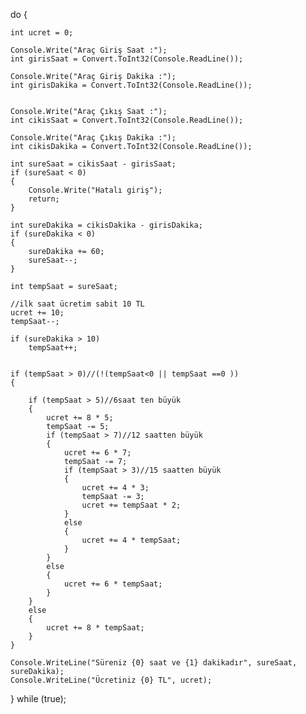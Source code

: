 
do
{
    
    int ucret = 0;

    Console.Write("Araç Giriş Saat :");
    int girisSaat = Convert.ToInt32(Console.ReadLine());

    Console.Write("Araç Giriş Dakika :");
    int girisDakika = Convert.ToInt32(Console.ReadLine());


    Console.Write("Araç Çıkış Saat :");
    int cikisSaat = Convert.ToInt32(Console.ReadLine());

    Console.Write("Araç Çıkış Dakika :");
    int cikisDakika = Convert.ToInt32(Console.ReadLine());

    int sureSaat = cikisSaat - girisSaat;
    if (sureSaat < 0)
    {
        Console.Write("Hatalı giriş");
        return;
    }

    int sureDakika = cikisDakika - girisDakika;
    if (sureDakika < 0)
    {
        sureDakika += 60;
        sureSaat--;
    }

    int tempSaat = sureSaat;

    //ilk saat ücretim sabit 10 TL
    ucret += 10;
    tempSaat--;

    if (sureDakika > 10)
        tempSaat++;


    if (tempSaat > 0)//(!(tempSaat<0 || tempSaat ==0 ))
    {

        if (tempSaat > 5)//6saat ten büyük
        {
            ucret += 8 * 5;
            tempSaat -= 5;
            if (tempSaat > 7)//12 saatten büyük
            {
                ucret += 6 * 7;
                tempSaat -= 7;
                if (tempSaat > 3)//15 saatten büyük
                {
                    ucret += 4 * 3;
                    tempSaat -= 3;
                    ucret += tempSaat * 2;
                }
                else
                {
                    ucret += 4 * tempSaat;
                }
            }
            else
            {
                ucret += 6 * tempSaat;
            }
        }
        else
        {
            ucret += 8 * tempSaat;
        }
    }

    Console.WriteLine("Süreniz {0} saat ve {1} dakikadır", sureSaat, sureDakika);
    Console.WriteLine("Ücretiniz {0} TL", ucret); 
} while (true);


